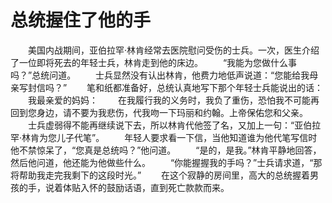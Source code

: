 # 总统握住了他的手
　　美国内战期间，亚伯拉罕·林肯经常去医院慰问受伤的士兵。一次，医生介绍了一位即将死去的年轻士兵，林肯走到他的床边。 
　　“我能为您做什么事吗？”总统问道。 
　　士兵显然没有认出林肯，他费力地低声说道：“您能给我母亲写封信吗？” 
　　笔和纸都准备好，总统认真地写下那个年轻士兵能说出的话： 
　　我最亲爱的妈妈： 
　　在我履行我的义务时，我负了重伤，恐怕我不可能再回到您身边，请不要为我悲伤，代我吻一下玛丽和约翰。上帝保佑您和父亲。 
　　士兵虚弱得不能再继续说下去，所以林肯代他签了名，又加上一句：“亚伯拉罕·林肯为您儿子代笔”。 
　　年轻人要求看一下信，当他知道谁为他代笔写信时他不禁惊呆了，“您真是总统吗？”他问道。 
　　“是的，是我。”林肯平静地回答，然后他问道，他还能为他做些什么。 
　　“你能握握我的手吗？”士兵请求道，“那将帮助我走完我剩下的这段时光。” 
　　在这个寂静的房间里，高大的总统握着男孩的手，说着体贴入怀的鼓励话语，直到死亡款款而来。
 